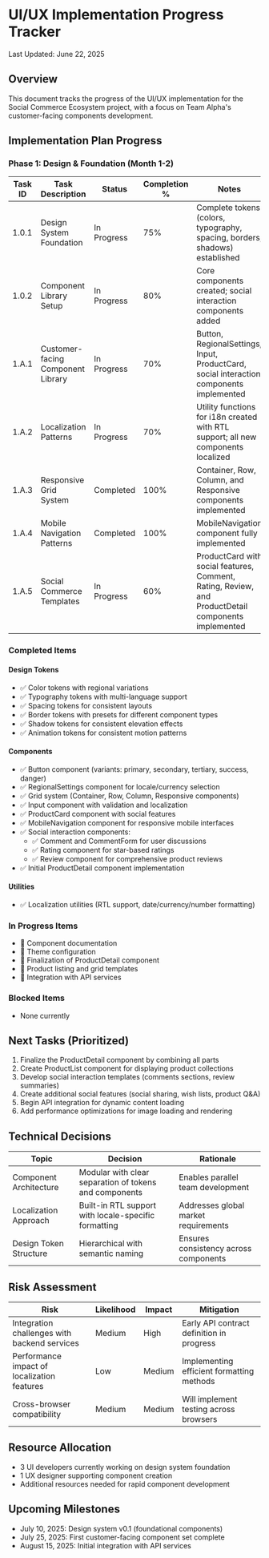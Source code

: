 # UI/UX Implementation Progress Tracker

Last Updated: June 22, 2025

## Overview
This document tracks the progress of the UI/UX implementation for the Social Commerce Ecosystem project, with a focus on Team Alpha's customer-facing components development.

## Implementation Plan Progress

### Phase 1: Design & Foundation (Month 1-2)

| Task ID | Task Description | Status | Completion % | Notes |
|---------|-----------------|--------|-------------|-------|
| 1.0.1   | Design System Foundation | In Progress | 75% | Complete tokens (colors, typography, spacing, borders, shadows) established |
| 1.0.2   | Component Library Setup | In Progress | 80% | Core components created; social interaction components added |
| 1.A.1   | Customer-facing Component Library | In Progress | 70% | Button, RegionalSettings, Input, ProductCard, social interaction components implemented |
| 1.A.2   | Localization Patterns | In Progress | 70% | Utility functions for i18n created with RTL support; all new components localized |
| 1.A.3   | Responsive Grid System | Completed | 100% | Container, Row, Column, and Responsive components implemented |
| 1.A.4   | Mobile Navigation Patterns | Completed | 100% | MobileNavigation component fully implemented |
| 1.A.5   | Social Commerce Templates | In Progress | 60% | ProductCard with social features, Comment, Rating, Review, and ProductDetail components implemented |

### Completed Items

#### Design Tokens
- ✅ Color tokens with regional variations
- ✅ Typography tokens with multi-language support
- ✅ Spacing tokens for consistent layouts
- ✅ Border tokens with presets for different component types
- ✅ Shadow tokens for consistent elevation effects
- ✅ Animation tokens for consistent motion patterns

#### Components
- ✅ Button component (variants: primary, secondary, tertiary, success, danger)
- ✅ RegionalSettings component for locale/currency selection
- ✅ Grid system (Container, Row, Column, Responsive components)
- ✅ Input component with validation and localization
- ✅ ProductCard component with social features
- ✅ MobileNavigation component for responsive mobile interfaces
- ✅ Social interaction components:
  - ✅ Comment and CommentForm for user discussions
  - ✅ Rating component for star-based ratings
  - ✅ Review component for comprehensive product reviews
- ✅ Initial ProductDetail component implementation

#### Utilities
- ✅ Localization utilities (RTL support, date/currency/number formatting)

### In Progress Items
- 🔄 Component documentation
- 🔄 Theme configuration
- 🔄 Finalization of ProductDetail component
- 🔄 Product listing and grid templates
- 🔄 Integration with API services

### Blocked Items
- None currently

## Next Tasks (Prioritized)

1. Finalize the ProductDetail component by combining all parts
2. Create ProductList component for displaying product collections
3. Develop social interaction templates (comments sections, review summaries)
4. Create additional social features (social sharing, wish lists, product Q&A)
5. Begin API integration for dynamic content loading
6. Add performance optimizations for image loading and rendering

## Technical Decisions

| Topic | Decision | Rationale |
|-------|----------|-----------|
| Component Architecture | Modular with clear separation of tokens and components | Enables parallel team development |
| Localization Approach | Built-in RTL support with locale-specific formatting | Addresses global market requirements |
| Design Token Structure | Hierarchical with semantic naming | Ensures consistency across components |

## Risk Assessment

| Risk | Likelihood | Impact | Mitigation |
|------|------------|--------|------------|
| Integration challenges with backend services | Medium | High | Early API contract definition in progress |
| Performance impact of localization features | Low | Medium | Implementing efficient formatting methods |
| Cross-browser compatibility | Medium | Medium | Will implement testing across browsers |

## Resource Allocation

- 3 UI developers currently working on design system foundation
- 1 UX designer supporting component creation
- Additional resources needed for rapid component development

## Upcoming Milestones

- July 10, 2025: Design system v0.1 (foundational components)
- July 25, 2025: First customer-facing component set complete
- August 15, 2025: Initial integration with API services

